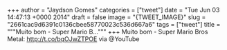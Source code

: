 
+++
author = "Jaydson Gomes"
categories = ["tweet"]
date = "Tue Jun 03 14:47:13 +0000 2014"
draft = false
image = "{TWEET_IMAGE}"
slug = "2661cac9d6391c0136cbee58770023c536d667a6"
tags = ["tweet"]
title = """Muito bom - Super Mario B..."""
+++
Muito bom - Super Mario Bros Metal: http://t.co/bqOJwZTPOE via @YouTube
